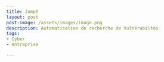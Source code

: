 ```yaml
---
title: JumpX
layout: post
post-image: /assets/images/image.png
description: Automatisation de recherche de Vulnérabiltés
tags:
- Cyber
- entreprise

---
```

